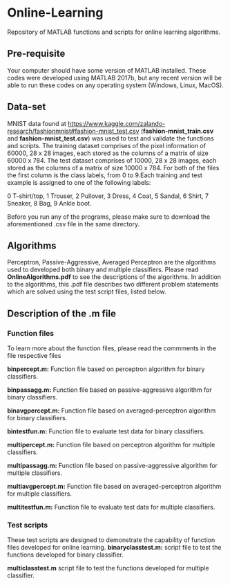 # Online-Learning
Repository of MATLAB functions and scripts for online learning algorithms.
 
## Pre-requisite
Your computer should have some version of MATLAB installed. These codes were developed using MATLAB 2017b, but any recent version will be able to run these codes on any operating system (Windows, Linux, MacOS).

## Data-set
MNIST data found at https://www.kaggle.com/zalando-research/fashionmnist#fashion-mnist_test.csv (**fashion-mnist_train.csv** and **fashion-mnist_test.csv**) was used to test and validate the functions and scripts. The training dataset comprises of the pixel information of 60000, 28 x 28 images, each stored as the columns of a matrix of size 60000 x 784. The test dataset comprises of 10000, 28 x 28 images, each stored as the columns of a matrix of size 10000 x 784. For both of the files the first column is the class labels, from 0 to 9.Each training and test example is assigned to one of the following labels:

0 T-shirt/top, 1 Trouser, 2 Pullover, 3 Dress, 4 Coat, 5 Sandal, 6 Shirt, 7 Sneaker, 8 Bag, 9 Ankle boot.

Before you run any of the programs, please make sure to download the aforementioned .csv file in the same directory.

## Algorithms
Perceptron, Passive-Aggressive, Averaged Perceptron are the algorithms used to developed both binary and multiple classifiers. Please read **OnlineAlgorithms.pdf** to see the descriptions of the algorithms. In addition to the algorithms, this .pdf file describes two different problem statements which are solved using the test script files, listed below.

## Description of the .m file

### Function files
To learn more about the function files, please read the commments in the file respective files

**binpercept.m:** Function file based on perceptron algorithm for binary classifiers.

**binpassagg.m:** Function file based on passive-aggressive algorithm for binary classifiers.

**binavgpercept.m:** Function file based on averaged-perceptron algorithm for binary classifiers.

**bintestfun.m:** Function file to evaluate test data for binary classifiers.

**multipercept.m:** Function file based on perceptron algorithm for multiple classifiers.

**multipassagg.m:** Function file based on passive-aggressive algorithm for multiple classifiers.



**multiavgpercept.m:** Function file based on averaged-perceptron algorithm for multiple classifiers.

**multitestfun.m:** Function file to evaluate test data for multiple classifiers.

### Test scripts
These test scripts are designed to demonstrate the capability of function files developed for online learning.
**binaryclasstest.m:** script file to test the functions developed for binary classifier.

**multiclasstest.m** script file to test the functions developed for multiple classifier.
